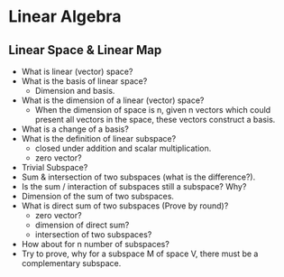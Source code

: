 # Linear Algebra
## Linear Space & Linear Map

- What is linear (vector) space?
- What is the basis of linear space?
    - Dimension and basis.
- What is the dimension of a linear (vector) space?
    - When the dimension of space is n, given n vectors which could present all vectors in the space,
    these vectors construct a basis.
- What is a change of a basis?
- What is the definition of linear subspace?
    - closed under addition and scalar multiplication.
    - zero vector?
- Trivial Subspace?
- Sum & intersection of two subspaces (what is the difference?).
- Is the sum / interaction of subspaces still a subspace? Why?
- Dimension of the sum of two subspaces.
- What is direct sum of two subspaces (Prove by round)?
    - zero vector?
    - dimension of direct sum?
    - intersection of two subspaces?
- How about for n number of subspaces?
- Try to prove, why for a subspace M of space V, there must be a complementary subspace.
